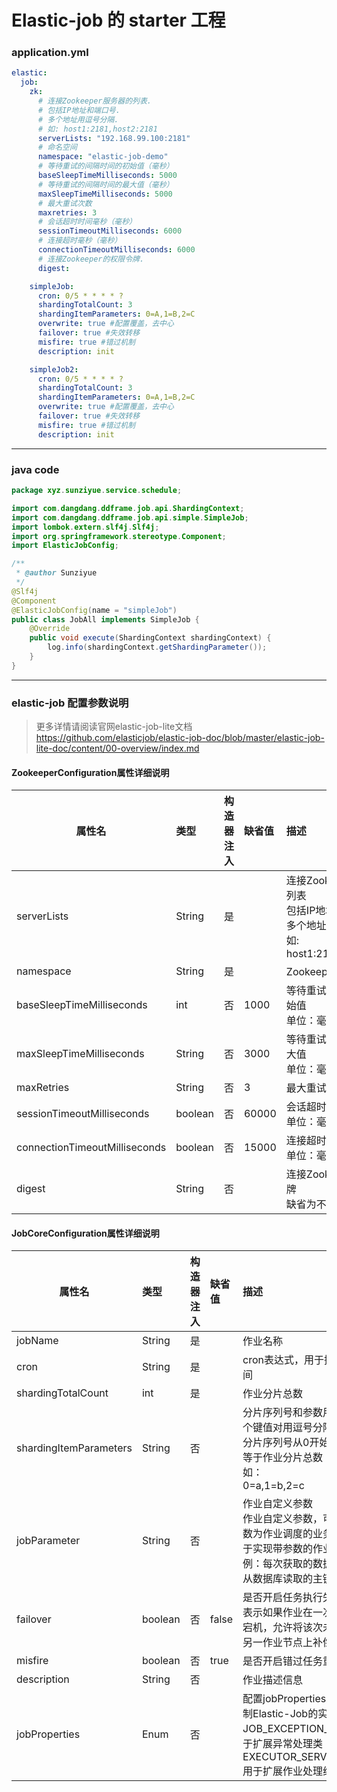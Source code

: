 # Elastic-job 的 starter 工程
### application.yml
```yaml
elastic:
  job:
    zk:
      # 连接Zookeeper服务器的列表.
      # 包括IP地址和端口号.
      # 多个地址用逗号分隔.
      # 如: host1:2181,host2:2181
      serverLists: "192.168.99.100:2181"
      # 命名空间
      namespace: "elastic-job-demo"
      # 等待重试的间隔时间的初始值（毫秒）
      baseSleepTimeMilliseconds: 5000
      # 等待重试的间隔时间的最大值（毫秒）
      maxSleepTimeMilliseconds: 5000
      # 最大重试次数
      maxretries: 3
      # 会话超时时间毫秒（毫秒）
      sessionTimeoutMilliseconds: 6000
      # 连接超时毫秒（毫秒）
      connectionTimeoutMilliseconds: 6000
      # 连接Zookeeper的权限令牌.
      digest:

    simpleJob:
      cron: 0/5 * * * * ?
      shardingTotalCount: 3
      shardingItemParameters: 0=A,1=B,2=C
      overwrite: true #配置覆盖，去中心
      failover: true #失效转移
      misfire: true #错过机制
      description: init

    simpleJob2:
      cron: 0/5 * * * * ?
      shardingTotalCount: 3
      shardingItemParameters: 0=A,1=B,2=C
      overwrite: true #配置覆盖，去中心
      failover: true #失效转移
      misfire: true #错过机制
      description: init
```
---
### java code

```java
package xyz.sunziyue.service.schedule;

import com.dangdang.ddframe.job.api.ShardingContext;
import com.dangdang.ddframe.job.api.simple.SimpleJob;
import lombok.extern.slf4j.Slf4j;
import org.springframework.stereotype.Component;
import ElasticJobConfig;

/**
 * @author Sunziyue
 */
@Slf4j
@Component
@ElasticJobConfig(name = "simpleJob")
public class JobAll implements SimpleJob {
    @Override
    public void execute(ShardingContext shardingContext) {
        log.info(shardingContext.getShardingParameter());
    }
}
```
---
### elastic-job 配置参数说明
> 更多详情请阅读官网elastic-job-lite文档 https://github.com/elasticjob/elastic-job-doc/blob/master/elastic-job-lite-doc/content/00-overview/index.md

#### ZookeeperConfiguration属性详细说明

| 属性名                         | 类型    | 构造器注入 | 缺省值 | 描述 |
| ------------------------------|:--------|:---------|:-------|:----|
| serverLists                   | String  | 是     |        | 连接Zookeeper服务器的列表<br />包括IP地址和端口号<br />多个地址用逗号分隔<br />如: host1:2181,host2:2181 |
| namespace                     | String  | 是     |        | Zookeeper的命名空间 |
| baseSleepTimeMilliseconds     | int     | 否       | 1000   | 等待重试的间隔时间的初始值<br />单位：毫秒 |
| maxSleepTimeMilliseconds      | String  | 否       | 3000   | 等待重试的间隔时间的最大值<br />单位：毫秒 |
| maxRetries                    | String  | 否       | 3      | 最大重试次数 |
| sessionTimeoutMilliseconds    | boolean | 否       | 60000  | 会话超时时间<br />单位：毫秒 |
| connectionTimeoutMilliseconds | boolean | 否       | 15000  | 连接超时时间<br />单位：毫秒 |
| digest                        | String  | 否       |        | 连接Zookeeper的权限令牌<br />缺省为不需要权限验证 |


#### JobCoreConfiguration属性详细说明

| 属性名                  | 类型    | 构造器注入 | 缺省值 | 描述     |
| -----------------------|:--------|:---------|:-------|:--------|
| jobName                | String  | 是       |        | 作业名称 |
| cron                   | String  | 是       |        | cron表达式，用于控制作业触发时间 |
| shardingTotalCount     | int     | 是       |        | 作业分片总数 |
| shardingItemParameters | String  | 否       |        | 分片序列号和参数用等号分隔，多个键值对用逗号分隔<br />分片序列号从0开始，不可大于或等于作业分片总数<br />如：<br/>0=a,1=b,2=c |
| jobParameter           | String  | 否       |        | 作业自定义参数<br />作业自定义参数，可通过传递该参数为作业调度的业务方法传参，用于实现带参数的作业<br />例：每次获取的数据量、作业实例从数据库读取的主键等 |
| failover               | boolean | 否       | false  | 是否开启任务执行失效转移，开启表示如果作业在一次任务执行中途宕机，允许将该次未完成的任务在另一作业节点上补偿执行 |
| misfire                | boolean | 否       | true   | 是否开启错过任务重新执行 |
| description            | String  | 否       |        | 作业描述信息 |
| jobProperties          | Enum    | 否       |        | 配置jobProperties定义的枚举控制Elastic-Job的实现细节<br />JOB_EXCEPTION_HANDLER用于扩展异常处理类<br />EXECUTOR_SERVICE_HANDLER用于扩展作业处理线程池类|